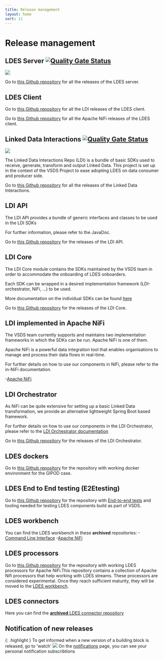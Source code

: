 ```yaml
---
title: Release management
layout: home
sort: 11
---
```


# Release management

## LDES Server [![Quality Gate Status](https://sonarcloud.io/api/project_badges/measure?project=Informatievlaanderen_VSDS-LDESServer4J&metric=alert_status&?style=social)](https://sonarcloud.io/summary/new_code?id=Informatievlaanderen_VSDS-LDESServer4J)

<p align="left"><img src="https://img.shields.io/github/release-date/Informatievlaanderen/VSDS-LDESServer4J?style=social" text-align="left"></p>

Go to [this Github repository](https://github.com/Informatievlaanderen/VSDS-LDESServer4J) for all the releases of the LDES server.

## LDES Client

Go to [this Github repository](https://github.com/Informatievlaanderen/VSDS-Linked-Data-Interactions/tree/main/ldi-core/ldes-client) for all the LDI releases of the LDES client.

Go to [this Github repository](https://github.com/Informatievlaanderen/VSDS-Linked-Data-Interactions/tree/main/ldi-nifi/ldi-nifi-processors/ldes-client-processor) for all the Apache NiFi releases of the LDES client.

## Linked Data Interactions [![Quality Gate Status](https://sonarcloud.io/api/project_badges/measure?project=Informatievlaanderen_VSDS-Linked-Data-Interactions&metric=alert_status)](https://sonarcloud.io/summary/new_code?id=Informatievlaanderen_VSDS-Linked-Data-Interactions)

<p align="left"><img src="https://img.shields.io/github/release-date/Informatievlaanderen/VSDS-Linked-Data-Interactions?style=social" text-align="left"></p>

The Linked Data Interactions Repo (LDI) is a bundle of basic SDKs used to receive, generate, transform and output Linked Data. This project is set up in the context of the VSDS Project to ease adopting LDES on data consumer and producer side.

Go to [this Github repository](https://github.com/Informatievlaanderen/VSDS-Linked-Data-Interactions) for all the releases of the Linked Data Interactions.

## LDI API

The LDI API provides a bundle of generic interfaces and classes to be used in the LDI SDKs

For further information, please refer to the JavaDoc.

Go to [this Github repository](https://github.com/Informatievlaanderen/VSDS-Linked-Data-Interactions/tree/main/ldi-api) for the releases of the LDI API.

## LDI Core

The LDI Core module contains the SDKs maintained by the VSDS team in order to accommodate the onboarding of LDES onboarders.

Each SDK can be wrapped in a desired implementation framework (LDI-orchestrator, NiFi, ...) to be used.

More documentation on the individual SDKs can be found [here](https://github.com/Informatievlaanderen/VSDS-Linked-Data-Interactions/blob/main/ldi-core/README.md)

Go to [this Github repository](https://github.com/Informatievlaanderen/VSDS-Linked-Data-Interactions/tree/main/ldi-core) for the releases of the LDI Core.

## LDI implemented in Apache NiFi

The VSDS team currently supports and maintains two implementation frameworks in which the SDKs can be run. Apache NiFi is one of them.

Apache NiFi is a powerful data integration tool that enables organisations to manage and process their data flows in real-time.

For further details on how to use our components in NiFi, please refer to the in-NiFi documentation.

-[Apache NiFi](https://github.com/Informatievlaanderen/VSDS-Linked-Data-Interactions/tree/main/ldi-nifi)

## LDI Orchestrator

As NiFi can be quite extensive for setting up a basic Linked Data transformation, we provide an alternative lightweight Spring Boot based framework.

For further details on how to use our components in the LDI Orchestrator, please refer to the [LDI Orchestrator documentation](https://github.com/Informatievlaanderen/VSDS-Linked-Data-Interactions/blob/main/ldi-orchestrator/README.md)

Go to [this Github repository](https://github.com/Informatievlaanderen/VSDS-Linked-Data-Interactions/tree/main/ldi-orchestrator) for the releases of the LDI Orchestrator.

## LDES dockers

Go to [this Github repository](https://github.com/Informatievlaanderen/VSDS-LDESDockers) for the repository with working docker environment for the GIPOD case.

## LDES End to End testing (E2Etesting)

Go to [this Github repository](https://github.com/Informatievlaanderen/VSDS-LDES-E2E-testing) for the repository with [End-to-end tests](https://github.com/Informatievlaanderen/VSDS-LDES-E2E-testing/blob/main/e2e-test/README.md) and tooling needed for testing LDES components build as part of VSDS.

## LDES workbench

You can find the LDES workbench in these **archived** repositories: -[Command Line Interface](https://github.com/Informatievlaanderen/VSDS-LDESWorkbench-Services) -[Apache NiFi](https://github.com/Informatievlaanderen/VSDS-LDESWorkbench-NiFi)

## LDES processors

Go to [this Github repository](https://github.com/Informatievlaanderen/VSDS-LDESProcessors) for the repository with working LDES processors for Apache NiFi.This repository contains a collection of Apache Nifi processors that help working with LDES streams. These processors are considered experimental. Once they reach sufficient maturity, they will be moved to the [LDES workbench](https://github.com/Informatievlaanderen/VSDS-LDESWorkbench-NiFi).

## LDES connectors

Here you can find the [**archived** LDES connector repository](https://github.com/Informatievlaanderen/VSDS-LDESConnectors)

## Notification of new releases

{: .highlight }
To get informed when a new version of a building block is released, go to 'watch'
![](/VSDS-Tech-Docs/Techdoc/images/releases.png)
On the [notifications](https://github.com/notifications) page, you can see your personal notification subscribtions
